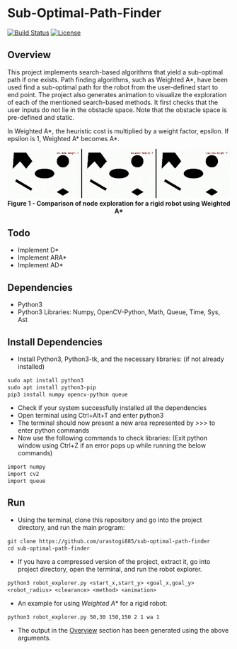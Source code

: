# Sub-Optimal-Path-Finder
[![Build Status](https://travis-ci.org/urastogi885/sub-optimal-path-finder.svg?branch=master)](https://travis-ci.org/github/urastogi885/sub-optimal-path-finder)
[![License](https://img.shields.io/badge/License-MIT--Clause-blue.svg)](https://github.com/urastogi885/sub-optimal-path-finding/blob/master/LICENSE)

## Overview
This project implements search-based algorithms that yield a sub-optimal path if one exists. Path finding 
algorithms, such as Weighted A*, have been used find a sub-optimal path for the robot from the user-defined start to end 
point. The project also generates animation to visualize the exploration of each of the mentioned search-based methods. 
It first checks that the user inputs do not lie in the obstacle space. Note that the obstacle space is pre-defined 
and static.

In Weighted A*, the heuristic cost is multiplied by a weight factor, epsilon. If epsilon is 1, Weighted A* becomes A*.

<p align="center">
  <img src="https://github.com/urastogi885/sub-optimal-path-finder/blob/master/images/faster.gif">
  <br><b>Figure 1 - Comparison of node exploration for a rigid robot using Weighted A*</b><br>
</p>

## Todo

- Implement D*
- Implement ARA*
- Implement AD*

## Dependencies

- Python3
- Python3 Libraries: Numpy, OpenCV-Python, Math, Queue, Time, Sys, Ast

## Install Dependencies

- Install Python3, Python3-tk, and the necessary libraries: (if not already installed)
````
sudo apt install python3
sudo apt install python3-pip
pip3 install numpy opencv-python queue
````

- Check if your system successfully installed all the dependencies
- Open terminal using Ctrl+Alt+T and enter python3
- The terminal should now present a new area represented by >>> to enter python commands
- Now use the following commands to check libraries: (Exit python window using Ctrl+Z if an error pops up while
running the below commands)
````
import numpy
import cv2
import queue
````

## Run

- Using the terminal, clone this repository and go into the project directory, and run the main program:
````
git clone https://github.com/urastogi885/sub-optimal-path-finder
cd sub-optimal-path-finder
````
- If you have a compressed version of the project, extract it, go into project directory, open the terminal, and run
the robot explorer.
````
python3 robot_explorer.py <start_x,start_y> <goal_x,goal_y> <robot_radius> <clearance> <method> <animation>
````
- An example for using *Weighted A** for a rigid robot:
````
python3 robot_explorer.py 50,30 150,150 2 1 wa 1
````
- The output in the [Overview](#overview) section has been generated using the above arguments.
